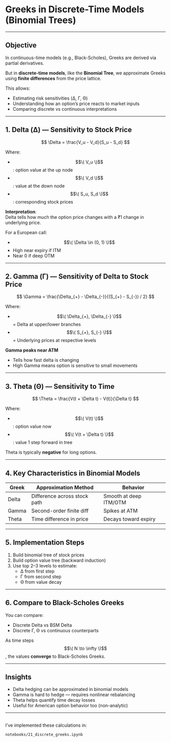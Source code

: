 # Greeks in Discrete-Time Models (Binomial Trees)

---

## Objective

In continuous-time models (e.g., Black-Scholes), Greeks are derived via partial derivatives.

But in **discrete-time models**, like the **Binomial Tree**, we approximate Greeks using **finite differences** from the price lattice.

This allows:
- Estimating risk sensitivities (Δ, Γ, Θ)
- Understanding how an option’s price reacts to market inputs
- Comparing discrete vs continuous interpretations

---

## 1. Delta (Δ) — Sensitivity to Stock Price

$$
\Delta = \frac{V_u - V_d}{S_u - S_d}
$$

Where:
- $$\( V_u \)$$: option value at the up node
- $$\( V_d \)$$: value at the down node
- $$\( S_u, S_d \)$$: corresponding stock prices

**Interpretation**:  
Delta tells how much the option price changes with a ₹1 change in underlying price.

For a European call:
- $$\( \Delta \in (0, 1) \)$$
- High near expiry if ITM
- Near 0 if deep OTM

---

## 2. Gamma (Γ) — Sensitivity of Delta to Stock Price

$$
\Gamma = \frac{\Delta_{+} - \Delta_{-}}{(S_{+} - S_{-}) / 2}
$$

Where:
- $$\( \Delta_{+}, \Delta_{-} \)$$ = Delta at upper/lower branches
- $$\( S_{+}, S_{-} \)$$ = Underlying prices at respective levels

**Gamma peaks near ATM**  
- Tells how fast delta is changing
- High Gamma means option is sensitive to small movements

---

## 3. Theta (Θ) — Sensitivity to Time

$$
\Theta = \frac{V(t + \Delta t) - V(t)}{\Delta t}
$$

Where:
- $$\( V(t) \)$$: option value now
- $$\( V(t + \Delta t) \)$$: value 1 step forward in tree

Theta is typically **negative** for long options.

---

## 4. Key Characteristics in Binomial Models

| Greek  | Approximation Method         | Behavior           |
|--------|------------------------------|--------------------|
| Delta  | Difference across stock path | Smooth at deep ITM/OTM |
| Gamma  | Second-order finite diff     | Spikes at ATM      |
| Theta  | Time difference in price     | Decays toward expiry |

---

## 5. Implementation Steps

1. Build binomial tree of stock prices
2. Build option value tree (backward induction)
3. Use top 2–3 levels to estimate:
   - Δ from first step
   - Γ from second step
   - Θ from value decay

---

## 6. Compare to Black-Scholes Greeks

You can compare:
- Discrete Delta vs BSM Delta
- Discrete Γ, Θ vs continuous counterparts

As time steps $$\( N \to \infty \)$$, the values **converge** to Black-Scholes Greeks.

---

## Insights

- Delta hedging can be approximated in binomial models
- Gamma is hard to hedge — requires nonlinear rebalancing
- Theta helps quantify time decay losses
- Useful for American option behavior too (non-analytic)

---

## 

I've implemented these calculations in:

`notebooks/21_discrete_greeks.ipynb`

